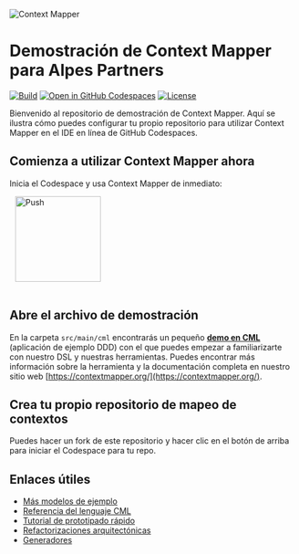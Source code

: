 ![Context Mapper](https://raw.githubusercontent.com/wiki/ContextMapper/context-mapper-dsl/logo/cm-logo-github-small.png)
# Demostración de Context Mapper para Alpes Partners
[![Build](https://github.com/ContextMapper/web-ide-demo/actions/workflows/build.yml/badge.svg)](https://github.com/ContextMapper/web-ide-demo/actions) [![Open in GitHub Codespaces](https://github.com/codespaces/badge.svg)](https://github.com/codespaces/new?hide_repo_select=true&repo=MISW4406/tutorial-2-mapas-contexto) [![License](https://img.shields.io/badge/License-Apache%202.0-blue.svg)](https://opensource.org/licenses/Apache-2.0)

Bienvenido al repositorio de demostración de Context Mapper. Aquí se ilustra cómo puedes configurar tu propio repositorio para utilizar Context Mapper en el IDE en línea de GitHub Codespaces.

## Comienza a utilizar Context Mapper ahora
Inicia el Codespace y usa Context Mapper de inmediato:

<a href="https://github.com/codespaces/new?hide_repo_select=true&repo=MISW4406/tutorial-2-mapas-contexto" style="padding: 10px;">
    <img src="https://github.com/codespaces/badge.svg" width="150" alt="Push" align="center">
</a>
<br/><br/>

## Abre el archivo de demostración
En la carpeta `src/main/cml` encontrarás un pequeño **[demo en CML](./src/main/cml/demo.cml)** (aplicación de ejemplo DDD) con el que puedes empezar a familiarizarte con nuestro DSL y nuestras herramientas.
Puedes encontrar más información sobre la herramienta y la documentación completa en nuestro sitio web [https://contextmapper.org/](https://contextmapper.org/).

## Crea tu propio repositorio de mapeo de contextos
Puedes hacer un fork de este repositorio y hacer clic en el botón de arriba para iniciar el Codespace para tu repo.

## Enlaces útiles

 * [Más modelos de ejemplo](https://github.com/ContextMapper/context-mapper-examples)
 * [Referencia del lenguaje CML](https://contextmapper.org/docs/language-reference/)
 * [Tutorial de prototipado rápido](https://contextmapper.org/docs/rapid-ooad/)
 * [Refactorizaciones arquitectónicas](https://contextmapper.org/docs/architectural-refactorings/)
 * [Generadores](https://contextmapper.org/docs/generators/)
